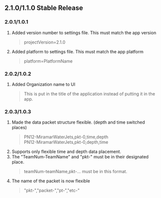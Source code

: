## 2.1.0/1.1.0 Stable Release

### 2.0.1/1.0.1

1. Added version number to settings file. This must match the app version
   > projectVersion=2.1.0
2. Added platform to settings file. This must match the app platform
   > platform=PlatformName

### 2.0.2/1.0.2

1. Added Organization name to UI
   > This is put in the title of the application
   > instead of putting it in the app.

### 2.0.3/1.0.3

1. Made the data packet structure flexible. (depth and time switched places)
   > PN12-MiramarWaterJets,pkt-0,time,depth<br>
   > PN12-MiramarWaterJets,pkt-0,depth,time
2. Supports only flexible time and depth data placement.
3. The "TeamNum-TeamName" and "pkt-" must be in their designated place.
   > teamNum-teamName,pkt-... must be in this format.
4. The name of the packet is now flexible
    > "pkt-","packet-","pt-","etc-"
